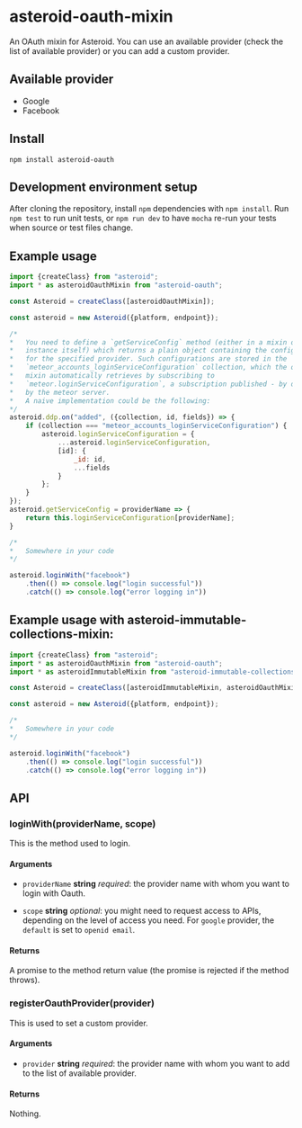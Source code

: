 
# asteroid-oauth-mixin

An OAuth mixin for Asteroid. You can use an available provider (check the
list of available provider) or you can add a custom provider.


## Available provider

*   Google
*   Facebook

## Install

    npm install asteroid-oauth

## Development environment setup

After cloning the repository, install `npm` dependencies with `npm install`.
Run `npm test` to run unit tests, or `npm run dev` to have `mocha` re-run your tests when source or test files change.

## Example usage

```js
import {createClass} from "asteroid";
import * as asteroidOauthMixin from "asteroid-oauth";

const Asteroid = createClass([asteroidOauthMixin]);

const asteroid = new Asteroid({platform, endpoint});

/*
*   You need to define a `getServiceConfig` method (either in a mixin or on the
*   instance itself) which returns a plain object containing the configuration
*   for the specified provider. Such configurations are stored in the
*   `meteor_accounts_loginServiceConfiguration` collection, which the oauth
*   mixin automatically retrieves by subscribing to
*   `meteor.loginServiceConfiguration`, a subscription published - by default -
*   by the meteor server.
*   A naive implementation could be the following:
*/
asteroid.ddp.on("added", ({collection, id, fields}) => {
    if (collection === "meteor_accounts_loginServiceConfiguration") {
        asteroid.loginServiceConfiguration = {
            ...asteroid.loginServiceConfiguration,
            [id]: {
                _id: id,
                ...fields
            }
        };
    }
});
asteroid.getServiceConfig = providerName => {
    return this.loginServiceConfiguration[providerName];
}

/*
*   Somewhere in your code
*/

asteroid.loginWith("facebook")
    .then(() => console.log("login successful"))
    .catch(() => console.log("error logging in"))

```

## Example usage with asteroid-immutable-collections-mixin:

```js
import {createClass} from "asteroid";
import * as asteroidOauthMixin from "asteroid-oauth";
import * as asteroidImmutableMixin from "asteroid-immutable-collections-mixin";

const Asteroid = createClass([asteroidImmutableMixin, asteroidOauthMixin]);

const asteroid = new Asteroid({platform, endpoint});

/*
*   Somewhere in your code
*/

asteroid.loginWith("facebook")
    .then(() => console.log("login successful"))
    .catch(() => console.log("error logging in"))

```

## API

### loginWith(providerName, scope)

This is the method used to login.

#### Arguments

- `providerName` **string** _required_: the provider name with whom you want to login with Oauth.

- `scope` **string** _optional_: you might need to request access to APIs, depending on the level of access you need. For `google` provider, the `default` is set to `openid email`.

#### Returns

A promise to the method return value (the promise is rejected if the method throws).

### registerOauthProvider(provider)

This is used to set a custom provider.

#### Arguments

- `provider` **string** _required_: the provider name with whom you want to add to the list of available provider.

#### Returns

Nothing.

